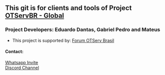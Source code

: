 ## This git is for clients and tools of Project [OTServBR - Global](https://github.com/opentibiabr/OTServBR-Global)

### Project Developers: Eduardo Dantas, Gabriel Pedro and Mateus
* This project is supported by: [Forum OTServ Brasil](https://forums.otserv.com.br/)

#### Contact:
[Whatsapp Invite](https://chat.whatsapp.com/FWca9zJxOnXHlcxyjfwXaQ)<br>
[Discord Channel](https://discord.gg/3NxYnyV)<br>
